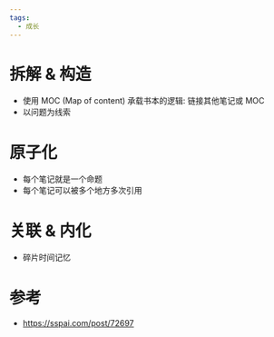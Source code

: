 ```yaml
---
tags:
  - 成长
---
```

# 拆解 & 构造

- 使用 MOC (Map of content) 承载书本的逻辑: 链接其他笔记或 MOC
- 以问题为线索

# 原子化

- 每个笔记就是一个命题
- 每个笔记可以被多个地方多次引用

# 关联 & 内化

 - 碎片时间记忆

# 参考

- https://sspai.com/post/72697




